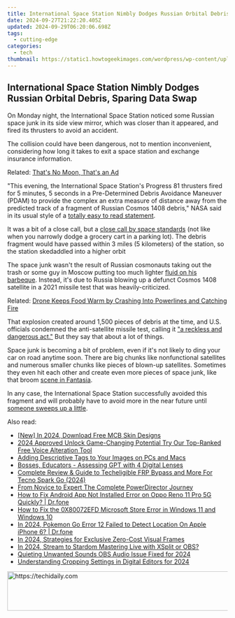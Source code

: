 ```yaml
---
title: International Space Station Nimbly Dodges Russian Orbital Debris, Sparing Data Swap
date: 2024-09-27T21:22:20.405Z
updated: 2024-09-29T06:20:06.698Z
tags:
  - cutting-edge
categories:
  - tech
thumbnail: https://static1.howtogeekimages.com/wordpress/wp-content/uploads/2022/10/imageedit_1_9887762912.jpg
---
```


## International Space Station Nimbly Dodges Russian Orbital Debris, Sparing Data Swap

On Monday night, the International Space Station noticed some Russian space junk in its side view mirror, which was closer than it appeared, and fired its thrusters to avoid an accident.

 The collision could have been dangerous, not to mention inconvenient, considering how long it takes to exit a space station and exchange insurance information.

Related: [That's No Moon, That's an Ad](https://fox-glue.techidaily.com/updated-soften-image-periphery-with-circular-light-blend-photoshop-for-2024/) 

 "This evening, the International Space Station's Progress 81 thrusters fired for 5 minutes, 5 seconds in a Pre-Determined Debris Avoidance Maneuver (PDAM) to provide the complex an extra measure of distance away from the predicted track of a fragment of Russian Cosmos 1408 debris," NASA said in its usual style of a [totally easy to read statement](https://blogs.nasa.gov/spacestation/2022/10/24/space-station-maneuvers-to-avoid-orbital-debris/).

 It was a bit of a close call, but a [close call by space standards](https://extra-information.techidaily.com/in-2024-audacity-wisdom-achieving-fluid-audio-transitions/) (not like when you narrowly dodge a grocery cart in a parking lot). The debris fragment would have passed within 3 miles (5 kilometers) of the station, so the station skedaddled into a higher orbit

 The space junk wasn't the result of Russian cosmonauts taking out the trash or some guy in Moscow putting too much lighter [fluid on his barbeque](https://www.anrdoezrs.net/links/3607085/type/dlg/sid/UUhtgUeUpU203821/https://www.youtube.com/watch?v=gHjhP07HyAs&ab%5Fchannel=fullmann). Instead, it's due to Russia blowing up a defunct Cosmos 1408 satellite in a 2021 missile test that was heavily-criticized.

Related: [Drone Keeps Food Warm by Crashing Into Powerlines and Catching Fire](https://facebook-video-share.techidaily.com/updated-2024-approved-elevate-your-video-popularity-essential-seo-techniques-for-success/) 

 That explosion created around 1,500 pieces of debris at the time, and U.S. officials condemned the anti-satellite missile test, calling it ["a reckless and dangerous act."](https://www.cnn.com/2021/11/15/politics/russia-anti-satellite-weapon-test-scn/index.html) But they say that about a lot of things.

 Space junk is becoming a bit of problem, even if it's not likely to ding your car on road anytime soon. There are big chunks like nonfunctional satellites and numerous smaller chunks like pieces of blown-up satellites. Sometimes they even hit each other and create even more pieces of space junk, like that broom [scene in Fantasia](https://www.anrdoezrs.net/links/3607085/type/dlg/sid/UUhtgUeUpU203821/https://www.youtube.com/watch?v=GFiWEjCedzY&ab%5Fchannel=DisneyLivin).

 In any case, the International Space Station successfully avoided this fragment and will probably have to avoid more in the near future until [someone sweeps up a little](https://www.npr.org/2021/03/21/979815691/new-effort-to-clean-up-space-junk-prepares-to-launch).

<ins class="adsbygoogle"
     style="display:block"
     data-ad-format="autorelaxed"
     data-ad-client="ca-pub-7571918770474297"
     data-ad-slot="1223367746"></ins>

<ins class="adsbygoogle"
     style="display:block"
     data-ad-client="ca-pub-7571918770474297"
     data-ad-slot="8358498916"
     data-ad-format="auto"
     data-full-width-responsive="true"></ins>

<span class="atpl-alsoreadstyle">Also read:</span>
<div><ul>
<li><a href="https://facebook-record-videos.techidaily.com/new-in-2024-download-free-mcb-skin-designs/"><u>[New] In 2024, Download Free MCB Skin Designs</u></a></li>
<li><a href="https://some-skills.techidaily.com/2024-approved-unlock-game-changing-potential-try-our-top-ranked-free-voice-alteration-tool/"><u>2024 Approved Unlock Game-Changing Potential Try Our Top-Ranked Free Voice Alteration Tool</u></a></li>
<li><a href="https://fox-helps.techidaily.com/adding-descriptive-tags-to-your-images-on-pcs-and-macs/"><u>Adding Descriptive Tags to Your Images on PCs and Macs</u></a></li>
<li><a href="https://tech-revival.techidaily.com/bosses-educators-assessing-gpt-with-4-digital-lenses/"><u>Bosses, Educators - Assessing GPT with 4 Digital Lenses</u></a></li>
<li><a href="https://unlock-android.techidaily.com/complete-review-and-guide-to-techeligible-frp-bypass-and-more-for-tecno-spark-go-2024-by-drfone-android/"><u>Complete Review & Guide to Techeligible FRP Bypass and More For Tecno Spark Go (2024)</u></a></li>
<li><a href="https://fox-http.techidaily.com/from-novice-to-expert-the-complete-powerdirector-journey/"><u>From Novice to Expert The Complete PowerDirector Journey</u></a></li>
<li><a href="https://change-location.techidaily.com/how-to-fix-android-app-not-installed-error-on-oppo-reno-11-pro-5g-quickly-drfone-by-drfone-fix-android-problems-fix-android-problems/"><u>How to Fix Android App Not Installed Error on Oppo Reno 11 Pro 5G Quickly? | Dr.fone</u></a></li>
<li><a href="https://windows11.techidaily.com/how-to-fix-the-0x80072efd-microsoft-store-error-in-windows-11-and-windows-10/"><u>How to Fix the 0X80072EFD Microsoft Store Error in Windows 11 and Windows 10</u></a></li>
<li><a href="https://ios-pokemon-go.techidaily.com/in-2024-pokemon-go-error-12-failed-to-detect-location-on-apple-iphone-6-drfone-by-drfone-virtual-ios/"><u>In 2024, Pokemon Go Error 12 Failed to Detect Location On Apple iPhone 6? | Dr.fone</u></a></li>
<li><a href="https://some-skills.techidaily.com/in-2024-strategies-for-exclusive-zero-cost-visual-frames/"><u>In 2024, Strategies for Exclusive Zero-Cost Visual Frames</u></a></li>
<li><a href="https://some-skills.techidaily.com/in-2024-stream-to-stardom-mastering-live-with-xsplit-or-obs/"><u>In 2024, Stream to Stardom Mastering Live with XSplit or OBS?</u></a></li>
<li><a href="https://screen-sharing-recording.techidaily.com/quieting-unwanted-sounds-obs-audio-issue-fixed-for-2024/"><u>Quieting Unwanted Sounds OBS Audio Issue Fixed for 2024</u></a></li>
<li><a href="https://some-skills.techidaily.com/understanding-cropping-settings-in-digital-editors-for-2024/"><u>Understanding Cropping Settings in Digital Editors for 2024</u></a></li>
</ul></div>

<!-- affiliate ads begin -->
<a href="https://appsumo.8odi.net/c/5597632/2044585/7443" target="_top" id="2044585">
  <img src="//a.impactradius-go.com/display-ad/7443-2044585" border="0" alt="https://techidaily.com" width="728" height="90"/>
</a>
<img height="0" width="0" src="https://appsumo.8odi.net/i/5597632/2044585/7443" style="position:absolute;visibility:hidden;" border="0" />
<!-- affiliate ads end -->

